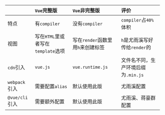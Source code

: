 ||`Vue`完整版|`Vue`非完整版|评价|
|:--|:--|:--|:--|
|特点|有`compiler`|没有`compiler`|`compiler`占`40%`体积|
|视图|写在`HTML`里或者写在`template`选项|写在`render`函数里用`h`来创建标签|`h`是尤雨溪写好传给`render`的|
|`cdn`引入|`vue.js`|`vue.runtime.js`|文件名不同，生产环境后缀为`.min.js`|
|`webpack`引入|需要配置`alias`|默认使用此版|尤雨溪配置|
|`@vue/cli`引入|需要额外配置|默认使用此版|尤雨溪、蒋豪群配置|